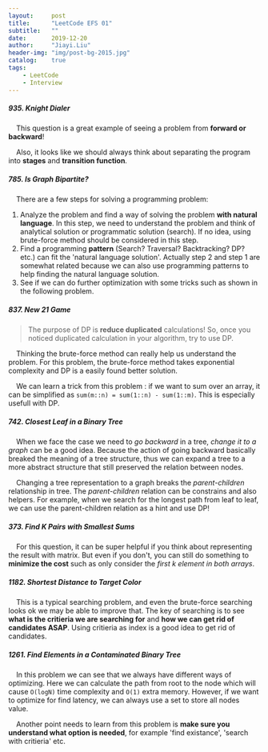 ```yaml
---
layout:     post
title:      "LeetCode EFS 01"
subtitle:   ""
date:       2019-12-20
author:     "Jiayi.Liu"
header-img: "img/post-bg-2015.jpg"
catalog: 	true
tags:
    - LeetCode
    - Interview
---
```


##### 935. Knight Dialer

&nbsp;&nbsp;&nbsp;&nbsp;This question is a great example of seeing a problem from **forward or backward**!

&nbsp;&nbsp;&nbsp;&nbsp;Also, it looks like we should always think about separating the program into **stages** and **transition function**.

##### 785. Is Graph Bipartite?

&nbsp;&nbsp;&nbsp;&nbsp;There are a few steps for solving a programming problem:

1. Analyze the problem and find a way of solving the problem **with natural language**. In this step, we need to understand the problem and think of analytical solution or programmatic solution (search). If no idea, using brute-force method should be considered in this step.
2. Find a programming **pattern** (Search? Traversal? Backtracking? DP? etc.) can fit the 'natural language solution'. Actually step 2 and step 1 are somewhat related because we can also use programming patterns to help finding the natural language solution.
3. See if we can do further optimization with some tricks such as shown in the following problem.

##### 837. New 21 Game

> The purpose of DP is **reduce duplicated** calculations! So, once you noticed duplicated calculation in your algorithm, try to use DP.

&nbsp;&nbsp;&nbsp;&nbsp;Thinking the brute-force method can really help us understand the problem. For this problem, the brute-force method takes exponential complexity and DP is a easily found better solution.

&nbsp;&nbsp;&nbsp;&nbsp;We can learn a trick from this problem : if we want to sum over an array, it can be simplified as `sum(m::n) = sum(1::n) - sum(1::m)`. This is especially usefull with DP.

##### 742. Closest Leaf in a Binary Tree

&nbsp;&nbsp;&nbsp;&nbsp;When we face the case we need to *go backward* in a tree, *change it to a graph* can be a good idea. Because the action of going backward basically breaked the meaning of a tree structure, thus we can expand a tree to a more abstract structure that still preserved the relation between nodes.

&nbsp;&nbsp;&nbsp;&nbsp;Changing a tree representation to a graph breaks the *parent-children* relationship in tree. The *parent-children* relation can be constrains and also helpers. For example, when we search for the longest path from leaf to leaf, we can use the parent-children relation as a hint and use DP!

##### 373. Find K Pairs with Smallest Sums

&nbsp;&nbsp;&nbsp;&nbsp;For this question, it can be super helpful if you think about representing the result with matrix. But even if you don't, you can still do something to **minimize the cost** such as only consider the *first k element in both arrays*.

##### 1182. Shortest Distance to Target Color

&nbsp;&nbsp;&nbsp;&nbsp;This is a typical searching problem, and even the brute-force searching looks ok we may be able to improve that. The key of searching is to see **what is the critieria we are searching for** and **how we can get rid of candidates ASAP**. Using critieria as index is a good idea to get rid of candidates.

##### 1261. Find Elements in a Contaminated Binary Tree

&nbsp;&nbsp;&nbsp;&nbsp;In this problem we can see that we always have different ways of optimizing. Here we can calculate the path from root to the node which will cause `O(logN)` time complexity and `O(1)` extra memory. However, if we want to optimize for find latency, we can always use a set to store all nodes value.

&nbsp;&nbsp;&nbsp;&nbsp;Another point needs to learn from this problem is **make sure you understand what option is needed**, for example 'find existance', 'search with critieria' etc.